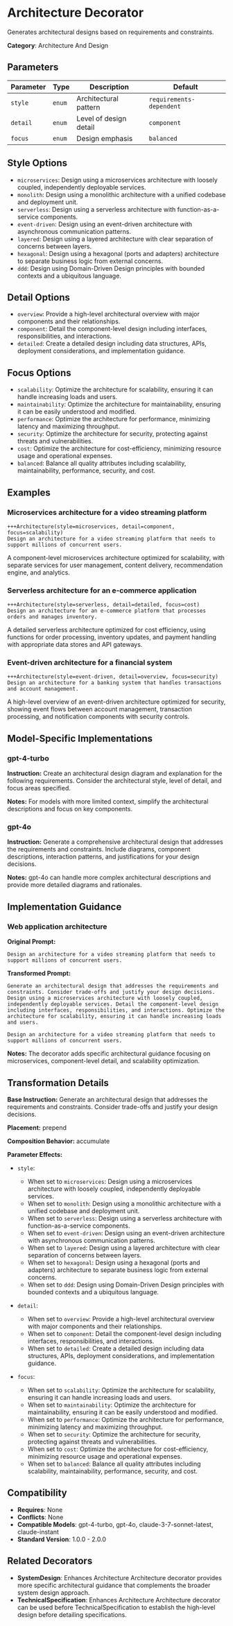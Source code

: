 # Architecture Decorator

Generates architectural designs based on requirements and constraints.

**Category**: Architecture And Design

## Parameters

| Parameter | Type | Description | Default |
|-----------|------|-------------|--------|
| `style` | `enum` | Architectural pattern | `requirements-dependent` |
| `detail` | `enum` | Level of design detail | `component` |
| `focus` | `enum` | Design emphasis | `balanced` |

## Style Options

- `microservices`: Design using a microservices architecture with loosely coupled, independently deployable services.
- `monolith`: Design using a monolithic architecture with a unified codebase and deployment unit.
- `serverless`: Design using a serverless architecture with function-as-a-service components.
- `event-driven`: Design using an event-driven architecture with asynchronous communication patterns.
- `layered`: Design using a layered architecture with clear separation of concerns between layers.
- `hexagonal`: Design using a hexagonal (ports and adapters) architecture to separate business logic from external concerns.
- `ddd`: Design using Domain-Driven Design principles with bounded contexts and a ubiquitous language.

## Detail Options

- `overview`: Provide a high-level architectural overview with major components and their relationships.
- `component`: Detail the component-level design including interfaces, responsibilities, and interactions.
- `detailed`: Create a detailed design including data structures, APIs, deployment considerations, and implementation guidance.

## Focus Options

- `scalability`: Optimize the architecture for scalability, ensuring it can handle increasing loads and users.
- `maintainability`: Optimize the architecture for maintainability, ensuring it can be easily understood and modified.
- `performance`: Optimize the architecture for performance, minimizing latency and maximizing throughput.
- `security`: Optimize the architecture for security, protecting against threats and vulnerabilities.
- `cost`: Optimize the architecture for cost-efficiency, minimizing resource usage and operational expenses.
- `balanced`: Balance all quality attributes including scalability, maintainability, performance, security, and cost.

## Examples

### Microservices architecture for a video streaming platform

```
+++Architecture(style=microservices, detail=component, focus=scalability)
Design an architecture for a video streaming platform that needs to support millions of concurrent users.
```

A component-level microservices architecture optimized for scalability, with separate services for user management, content delivery, recommendation engine, and analytics.

### Serverless architecture for an e-commerce application

```
+++Architecture(style=serverless, detail=detailed, focus=cost)
Design an architecture for an e-commerce platform that processes orders and manages inventory.
```

A detailed serverless architecture optimized for cost efficiency, using functions for order processing, inventory updates, and payment handling with appropriate data stores and API gateways.

### Event-driven architecture for a financial system

```
+++Architecture(style=event-driven, detail=overview, focus=security)
Design an architecture for a banking system that handles transactions and account management.
```

A high-level overview of an event-driven architecture optimized for security, showing event flows between account management, transaction processing, and notification components with security controls.

## Model-Specific Implementations

### gpt-4-turbo

**Instruction:** Create an architectural design diagram and explanation for the following requirements. Consider the architectural style, level of detail, and focus areas specified.

**Notes:** For models with more limited context, simplify the architectural descriptions and focus on key components.

### gpt-4o

**Instruction:** Generate a comprehensive architectural design that addresses the requirements and constraints. Include diagrams, component descriptions, interaction patterns, and justifications for your design decisions.

**Notes:** gpt-4o can handle more complex architectural descriptions and provide more detailed diagrams and rationales.


## Implementation Guidance

### Web application architecture

**Original Prompt:**
```
Design an architecture for a video streaming platform that needs to support millions of concurrent users.
```

**Transformed Prompt:**
```
Generate an architectural design that addresses the requirements and constraints. Consider trade-offs and justify your design decisions. Design using a microservices architecture with loosely coupled, independently deployable services. Detail the component-level design including interfaces, responsibilities, and interactions. Optimize the architecture for scalability, ensuring it can handle increasing loads and users.

Design an architecture for a video streaming platform that needs to support millions of concurrent users.
```

**Notes:** The decorator adds specific architectural guidance focusing on microservices, component-level detail, and scalability optimization.

## Transformation Details

**Base Instruction:** Generate an architectural design that addresses the requirements and constraints. Consider trade-offs and justify your design decisions.

**Placement:** prepend

**Composition Behavior:** accumulate

**Parameter Effects:**

- `style`:
  - When set to `microservices`: Design using a microservices architecture with loosely coupled, independently deployable services.
  - When set to `monolith`: Design using a monolithic architecture with a unified codebase and deployment unit.
  - When set to `serverless`: Design using a serverless architecture with function-as-a-service components.
  - When set to `event-driven`: Design using an event-driven architecture with asynchronous communication patterns.
  - When set to `layered`: Design using a layered architecture with clear separation of concerns between layers.
  - When set to `hexagonal`: Design using a hexagonal (ports and adapters) architecture to separate business logic from external concerns.
  - When set to `ddd`: Design using Domain-Driven Design principles with bounded contexts and a ubiquitous language.

- `detail`:
  - When set to `overview`: Provide a high-level architectural overview with major components and their relationships.
  - When set to `component`: Detail the component-level design including interfaces, responsibilities, and interactions.
  - When set to `detailed`: Create a detailed design including data structures, APIs, deployment considerations, and implementation guidance.

- `focus`:
  - When set to `scalability`: Optimize the architecture for scalability, ensuring it can handle increasing loads and users.
  - When set to `maintainability`: Optimize the architecture for maintainability, ensuring it can be easily understood and modified.
  - When set to `performance`: Optimize the architecture for performance, minimizing latency and maximizing throughput.
  - When set to `security`: Optimize the architecture for security, protecting against threats and vulnerabilities.
  - When set to `cost`: Optimize the architecture for cost-efficiency, minimizing resource usage and operational expenses.
  - When set to `balanced`: Balance all quality attributes including scalability, maintainability, performance, security, and cost.

## Compatibility

- **Requires**: None
- **Conflicts**: None
- **Compatible Models**: gpt-4-turbo, gpt-4o, claude-3-7-sonnet-latest, claude-instant
- **Standard Version**: 1.0.0 - 2.0.0

## Related Decorators

- **SystemDesign**: Enhances Architecture Architecture decorator provides more specific architectural guidance that complements the broader system design approach.
- **TechnicalSpecification**: Enhances Architecture Architecture decorator can be used before TechnicalSpecification to establish the high-level design before detailing specifications.
